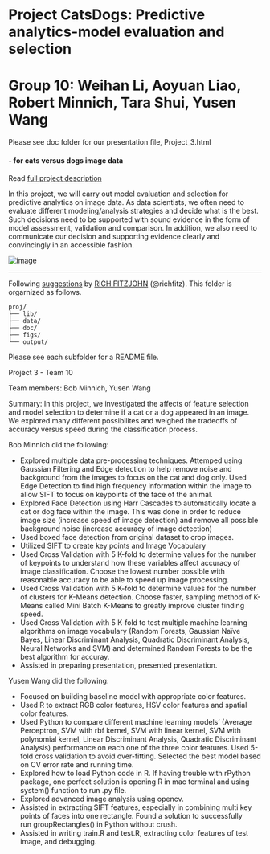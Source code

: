# Project CatsDogs: Predictive analytics-model evaluation and selection

# Group 10: Weihan Li, Aoyuan Liao, Robert Minnich, Tara Shui, Yusen Wang

Please see doc folder for our presentation file, Project_3.html

#### - for cats versus dogs image data

Read [full project description](doc/project3_desc.md)

In this project, we will carry out model evaluation and selection for predictive analytics on image data. As data scientists, we often need to evaluate different modeling/analysis strategies and decide what is the best. Such decisions need to be supported with sound evidence in the form of model assessment, validation and comparison. In addition, we also need to communicate our decision and supporting evidence clearly and convincingly in an accessible fashion.

![image](https://i.ytimg.com/vi/8Ryo8Pf4NNE/hqdefault.jpg)

---
Following [suggestions](http://nicercode.github.io/blog/2013-04-05-projects/) by [RICH FITZJOHN](http://nicercode.github.io/about/#Team) (@richfitz). This folder is orgarnized as follows.

```
proj/
├── lib/
├── data/
├── doc/
├── figs/
└── output/
```

Please see each subfolder for a README file.

Project 3 - Team 10

Team members: Bob Minnich, Yusen Wang

Summary: In this project, we investigated the affects of feature selection and model selection to determine if a cat or a dog appeared in an image. We explored many different possibilites and weighed the tradeoffs of accuracy versus speed during the classification process.

Bob Minnich did the following:
* Explored multiple data pre-processing techniques. Attemped using Gaussian Filtering and Edge detection to help remove noise and background from the images to focus on the cat and dog only. Used Edge Detection to find high frequency information within the image to allow SIFT to focus on keypoints of the face of the animal.
* Explored Face Detection using Harr Cascades to automatically locate a cat or dog face within the image. This was done in order to reduce image size (increase speed of image detection) and remove all possible background noise  (increase accuracy of image detection)
* Used boxed face detection from original dataset  to crop images.
* Utilized SIFT to create key points and Image Vocabulary
* Used Cross Validation with 5 K-fold to determine values for the number of keypoints to understand how these variables affect accuracy of image classification. Choose the lowest number possible with reasonable accuracy to be able to speed up image processing. 
* Used Cross Validation with 5 K-fold to determine values for the number of clusters for K-Means detection. Choose faster, sampling method of K-Means called Mini Batch K-Means to greatly improve cluster finding speed.
* Used Cross Validation  with 5 K-fold to test multiple machine learning algorithms on image vocabulary (Random Forests, Gaussian Naïve Bayes, Linear Discriminant Analysis, Quadratic Discriminant Analysis, Neural Networks and SVM)  and determined Random Forests to be the best algorithm for accuray.
* Assisted in preparing presentation, presented presentation.

Yusen Wang did the following:
* Focused on building baseline model with appropriate color features.
* Used R to extract RGB color features, HSV color features and spatial color features.
* Used Python to compare different machine learning models’ (Average Perceptron, SVM with rbf kernel, SVM with linear kernel, SVM with polynomial kernel, Linear Discriminant Analysis, Quadratic Discriminant Analysis) performance on each one of the three color features. Used 5-fold cross validation to avoid over-fitting. Selected the best model based on CV error rate and running time. 
* Explored how to load Python code in R. If having trouble with rPython package, one perfect solution is opening R in mac terminal and using system() function to run .py file. 
* Explored advanced image analysis using opencv. 
* Assisted in extracting SIFT features, especially in combining multi key points of faces into one rectangle. Found a solution to successfully run groupRectangles() in Python without crush. 
* Assisted in writing train.R and test.R, extracting color features of test image, and debugging. 



